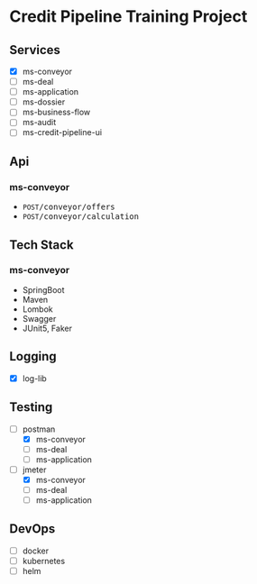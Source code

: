 # Credit Pipeline Training Project

## Services

- [X] ms-conveyor
- [ ] ms-deal
- [ ] ms-application
- [ ] ms-dossier
- [ ] ms-business-flow
- [ ] ms-audit
- [ ] ms-credit-pipeline-ui

## Api

### ms-conveyor

- `POST`<tt>/conveyor/offers</tt> 
- `POST`<tt>/conveyor/calculation</tt> 

## Tech Stack

### ms-conveyor

- SpringBoot
- Maven
- Lombok
- Swagger
- JUnit5, Faker

## Logging

- [X] log-lib

## Testing

- [ ] postman
	- [X] ms-conveyor
	- [ ] ms-deal
	- [ ] ms-application
- [ ] jmeter
	- [X] ms-conveyor
	- [ ] ms-deal
	- [ ] ms-application

## DevOps

- [ ] docker
- [ ] kubernetes
- [ ] helm